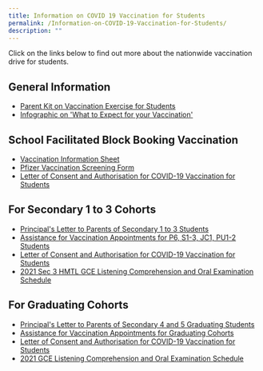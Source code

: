 ```yaml
---
title: Information on COVID 19 Vaccination for Students
permalink: /Information-on-COVID-19-Vaccination-for-Students/
description: ""
---
```

Click on the links below to find out more about the nationwide vaccination drive for students.  
  

General Information
-------------------

  

*   [Parent Kit on Vaccination Exercise for Students](/files/Links/Parents/Info%20on%20COVID%2019%20Vacc/General%20Information/Resource%202%20Parent%20Kit%20on%20Student%20Vaccination%20Exercise.pdf)
*   [Infographic on 'What to Expect for your Vaccination'](https://outramsec-moe-edu-sg-admin.cwp.sg/qql/slot/u512/Vaccination%20Exercise/Vaccination%20Infographic.jpeg)

  

School Facilitated Block Booking Vaccination
--------------------------------------------

  

*   [Vaccination Information Sheet](https://outramsec-moe-edu-sg-admin.cwp.sg/qql/slot/u512/Vaccination%20Exercise/Pfizer%20VIS%20recipients%20dated%205%20Jun.pdf)
*   [Pfizer Vaccination Screening Form](https://outramsec-moe-edu-sg-admin.cwp.sg/qql/slot/u512/Vaccination%20Exercise/Pfizer%20Vaccination%20Screening%20Form%205%20Jun.pdf)
*   [Letter of Consent and Authorisation for COVID-19 Vaccination for Students](https://outramsec-moe-edu-sg-admin.cwp.sg/qql/slot/u512/Vaccination%20Exercise/Letter%20of%20Authorisation%20and%20Consent%205%20Jun.pdf)

For Secondary 1 to 3 Cohorts
----------------------------

  

*   [Principal's Letter to Parents of Secondary 1 to 3 Students](https://outramsec-moe-edu-sg-admin.cwp.sg/qql/slot/u512/Vaccination%20Exercise/OSS%20Principals%20Letter%20to%20Sec%201-3%20Parents%20on%20Vaccination%20-%207%20June%2021.pdf)
*   [Assistance for Vaccination Appointments for P6, S1-3, JC1, PU1-2 Students](https://outramsec-moe-edu-sg-admin.cwp.sg/qql/slot/u512/Vaccination%20Exercise/Assistance%20for%20Vaccination%20Appointments%20for%20S1-%20S3.pdf)
*   [Letter of Consent and Authorisation for COVID-19 Vaccination for Students](https://outramsec-moe-edu-sg-admin.cwp.sg/qql/slot/u512/Vaccination%20Exercise/Attachment%202%20-%20Revised%20Letter%20of%20Consent%20and%20Authorisation.pdf) 
*   [2021 Sec 3 HMTL GCE Listening Comprehension and Oral Examination Schedule](https://outramsec-moe-edu-sg-admin.cwp.sg/qql/slot/u512/Vaccination%20Exercise/2021%20GCE%20LC%20%20Oral%20Exam%20Note%20on%20OSS%20Website%20for%20Sec%203E%20HMTL%20students%20-%20070621.pdf)

For Graduating Cohorts
----------------------

  

*   [Principal's Letter to Parents of Secondary 4 and 5 Graduating Students](https://outramsec-moe-edu-sg-admin.cwp.sg/qql/slot/u512/FHBL/OSS%20Principals%20Letter%20to%20Grad.%20Parents%20on%20Vaccination%20-%202%20June%202021%20FTs.docx.pdf)
*   [Assistance for Vaccination Appointments for Graduating Cohorts](https://outramsec-moe-edu-sg-admin.cwp.sg/other/assistance-for-vaccination-appointments-for-graduating-cohorts)
*   [Letter of Consent and Authorisation for COVID-19 Vaccination for Students](https://outramsec-moe-edu-sg-admin.cwp.sg/qql/slot/u512/Vaccination%20Exercise/Attachment%202%20-%20Revised%20Letter%20of%20Consent%20and%20Authorisation.pdf) 
*   [2021 GCE Listening Comprehension and Oral Examination Schedule](https://outramsec-moe-edu-sg-admin.cwp.sg/qql/slot/u512/FHBL/2021%20GCE%20Listening%20Comprehension%20and%20Oral%20Examination%20Schedule.pdf)